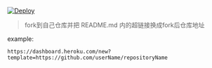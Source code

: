 [![Deploy](https://www.herokucdn.com/deploy/button.png)](https://dashboard.heroku.com/new?template=https://github.com/zhy18036775875/v2ray-heroku)
> fork到自己仓库并把 README.md 内的超链接换成fork后仓库地址

example: 
```
https://dashboard.heroku.com/new?template=https://github.com/userName/repositoryName
```
